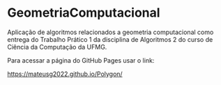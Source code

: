 # GeometriaComputacional
Aplicação de algoritmos relacionados a geometria computacional como entrega do Trabalho Prático 1 da disciplina de Algoritmos 2 do curso de Ciência da Computação da UFMG.

Para acessar a página do GitHub Pages usar o link:

https://mateusg2022.github.io/Polygon/
